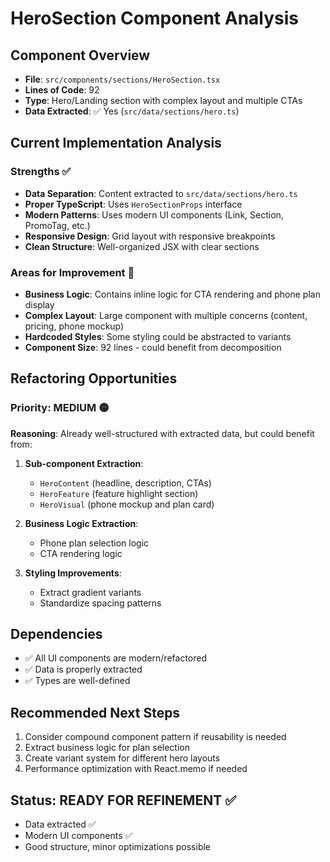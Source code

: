 # HeroSection Component Analysis

## Component Overview

- **File**: `src/components/sections/HeroSection.tsx`
- **Lines of Code**: 92
- **Type**: Hero/Landing section with complex layout and multiple CTAs
- **Data Extracted**: ✅ Yes (`src/data/sections/hero.ts`)

## Current Implementation Analysis

### Strengths ✅

- **Data Separation**: Content extracted to `src/data/sections/hero.ts`
- **Proper TypeScript**: Uses `HeroSectionProps` interface
- **Modern Patterns**: Uses modern UI components (Link, Section, PromoTag, etc.)
- **Responsive Design**: Grid layout with responsive breakpoints
- **Clean Structure**: Well-organized JSX with clear sections

### Areas for Improvement 🔧

- **Business Logic**: Contains inline logic for CTA rendering and phone plan display
- **Complex Layout**: Large component with multiple concerns (content, pricing, phone mockup)
- **Hardcoded Styles**: Some styling could be abstracted to variants
- **Component Size**: 92 lines - could benefit from decomposition

## Refactoring Opportunities

### Priority: MEDIUM 🟡

**Reasoning**: Already well-structured with extracted data, but could benefit from:

1. **Sub-component Extraction**:
   - `HeroContent` (headline, description, CTAs)
   - `HeroFeature` (feature highlight section)
   - `HeroVisual` (phone mockup and plan card)

2. **Business Logic Extraction**:
   - Phone plan selection logic
   - CTA rendering logic

3. **Styling Improvements**:
   - Extract gradient variants
   - Standardize spacing patterns

## Dependencies

- ✅ All UI components are modern/refactored
- ✅ Data is properly extracted
- ✅ Types are well-defined

## Recommended Next Steps

1. Consider compound component pattern if reusability is needed
2. Extract business logic for plan selection
3. Create variant system for different hero layouts
4. Performance optimization with React.memo if needed

## Status: **READY FOR REFINEMENT** ✅

- Data extracted ✅
- Modern UI components ✅  
- Good structure, minor optimizations possible